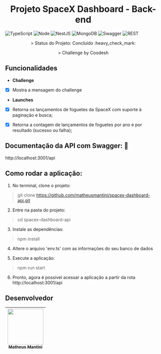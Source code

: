 <h1 align="center"> Projeto SpaceX Dashboard - Back-end </h1>

![TypeScript](https://img.shields.io/badge/TypeScript-007ACC?style=for-the-badge&logo=typescript&logoColor=white)
![Node](https://img.shields.io/badge/Node.js-43853D?style=for-the-badge&logo=node.js&logoColor=white)
![NestJS](https://img.shields.io/badge/nestjs-E0234E?style=for-the-badge&logo=nestjs&logoColor=white)
![MongoDB](https://img.shields.io/badge/MongoDB-4EA94B?style=for-the-badge&logo=mongodb&logoColor=white)
![Swagger](https://img.shields.io/badge/Swagger-85EA2D?style=for-the-badge&logo=Swagger&logoColor=white)
![REST](https://img.shields.io/badge/REST%20API-%231572B6.svg?style=for-the-badge)

<p align="center">> Status do Projeto: Concluído :heavy_check_mark:</p>
<p align="center">> Challenge by Coodesh</p>
    
## Funcionalidades

- **Challenge**

- [x] Mostra a mensagem do challenge

- **Launches**

- [x] Retorna os lançamentos de foguetes da SpaceX com suporte à paginação e busca;
- [x] Retorna a contagem de lançamentos de foguetes por ano e por resultado (sucesso ou falha);


## Documentação da API com Swagger: :page_facing_up:	
http://localhost:3001/api

## Como rodar a aplicação:

1. No terminal, clone o projeto:
> git clone https://github.com/matheusmantini/spacex-dashboard-api.git

2. Entre na pasta do projeto:
> cd spacex-dashboard-api

3. Instale as dependências:
> npm install

4. Altere o arquivo 'env.ts' com as informações do seu banco de dados

5. Execute a aplicação:
> npm run start

6. Pronto, agora é possível acessar a aplicação a partir da rota http://localhost:3001/api

## Desenvolvedor

| [<img src="https://avatars.githubusercontent.com/u/71985890?v=4" width=115 > <br> <sub> Matheus Mantini </sub>](https://github.com/matheusmantini) |
| :------------------------------------------------------------------------------------------------------------------------------------------------: |

